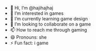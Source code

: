- 👋 Hi, I’m @hajihajhaj
- 👀 I’m interested in games
- 🌱 I’m currently learning game design
- 💞️ I’m looking to collaborate on a game
- 📫 How to reach me through gaming
- 😄 Pronouns: she
- ⚡ Fun fact: i game

<!---
hajihajhaj/hajihajhaj is a ✨ special ✨ repository because its `README.md` (this file) appears on your GitHub profile.
You can click the Preview link to take a look at your changes.
--->
